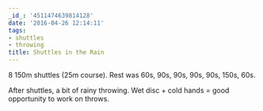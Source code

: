 ```yaml
---
_id_: '4511474639814128'
date: '2016-04-26 12:14:11'
tags:
- shuttles
- throwing
title: Shuttles in the Rain
---
```


8 150m shuttles (25m course). Rest was 60s, 90s, 90s, 90s, 90s, 150s, 60s.

After shuttles, a bit of rainy throwing. Wet disc + cold hands = good opportunity to work on throws.
